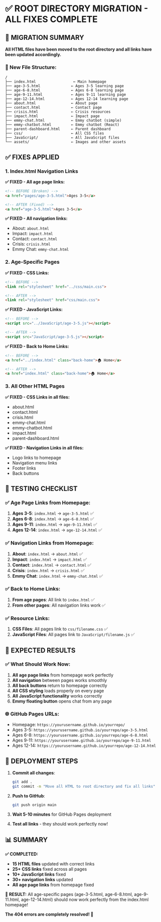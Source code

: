 # ✅ ROOT DIRECTORY MIGRATION - ALL FIXES COMPLETE

## 🎯 **MIGRATION SUMMARY**

**All HTML files have been moved to the root directory and all links have been updated accordingly.**

### **📁 New File Structure:**
```
/
├── index.html                 ← Main homepage
├── age-3-5.html              ← Ages 3-5 learning page
├── age-6-8.html              ← Ages 6-8 learning page  
├── age-9-11.html             ← Ages 9-11 learning page
├── age-12-14.html            ← Ages 12-14 learning page
├── about.html                ← About page
├── contact.html              ← Contact page
├── crisis.html               ← Crisis resources
├── impact.html               ← Impact page
├── emmy-chat.html            ← Emmy chatbot (simple)
├── emmy-chatbot.html         ← Emmy chatbot (React)
├── parent-dashboard.html     ← Parent dashboard
├── css/                      ← All CSS files
├── JavaScript/               ← All JavaScript files
└── assets/                   ← Images and other assets
```

## ✅ **FIXES APPLIED**

### **1. Index.html Navigation Links**
**✅ FIXED - All age page links:**
```html
<!-- BEFORE (Broken) -->
<a href="pages/age-3-5.html">Ages 3-5</a>

<!-- AFTER (Fixed) -->
<a href="age-3-5.html">Ages 3-5</a>
```

**✅ FIXED - All navigation links:**
- About: `about.html`
- Impact: `impact.html` 
- Contact: `contact.html`
- Crisis: `crisis.html`
- Emmy Chat: `emmy-chat.html`

### **2. Age-Specific Pages**
**✅ FIXED - CSS Links:**
```html
<!-- BEFORE -->
<link rel="stylesheet" href="../css/main.css">

<!-- AFTER -->
<link rel="stylesheet" href="css/main.css">
```

**✅ FIXED - JavaScript Links:**
```html
<!-- BEFORE -->
<script src="../JavaScript/age-3-5.js"></script>

<!-- AFTER -->
<script src="JavaScript/age-3-5.js"></script>
```

**✅ FIXED - Back to Home Links:**
```html
<!-- BEFORE -->
<a href="../index.html" class="back-home">🏠 Home</a>

<!-- AFTER -->
<a href="index.html" class="back-home">🏠 Home</a>
```

### **3. All Other HTML Pages**
**✅ FIXED - CSS Links in all files:**
- about.html
- contact.html
- crisis.html
- emmy-chat.html
- emmy-chatbot.html
- impact.html
- parent-dashboard.html

**✅ FIXED - Navigation Links in all files:**
- Logo links to homepage
- Navigation menu links
- Footer links
- Back buttons

## 🧪 **TESTING CHECKLIST**

### **✅ Age Page Links from Homepage:**
1. **Ages 3-5**: `index.html` → `age-3-5.html` ✅
2. **Ages 6-8**: `index.html` → `age-6-8.html` ✅
3. **Ages 9-11**: `index.html` → `age-9-11.html` ✅
4. **Ages 12-14**: `index.html` → `age-12-14.html` ✅

### **✅ Navigation Links from Homepage:**
1. **About**: `index.html` → `about.html` ✅
2. **Impact**: `index.html` → `impact.html` ✅
3. **Contact**: `index.html` → `contact.html` ✅
4. **Crisis**: `index.html` → `crisis.html` ✅
5. **Emmy Chat**: `index.html` → `emmy-chat.html` ✅

### **✅ Back to Home Links:**
1. **From age pages**: All link to `index.html` ✅
2. **From other pages**: All navigation links work ✅

### **✅ Resource Links:**
1. **CSS Files**: All pages link to `css/filename.css` ✅
2. **JavaScript Files**: All pages link to `JavaScript/filename.js` ✅

## 🎉 **EXPECTED RESULTS**

### **✅ What Should Work Now:**
1. **All age page links** from homepage work perfectly
2. **All navigation** between pages works smoothly
3. **All back buttons** return to homepage correctly
4. **All CSS styling** loads properly on every page
5. **All JavaScript functionality** works correctly
6. **Emmy floating button** opens chat from any page

### **🌐 GitHub Pages URLs:**
- Homepage: `https://yourusername.github.io/yourrepo/`
- Ages 3-5: `https://yourusername.github.io/yourrepo/age-3-5.html`
- Ages 6-8: `https://yourusername.github.io/yourrepo/age-6-8.html`
- Ages 9-11: `https://yourusername.github.io/yourrepo/age-9-11.html`
- Ages 12-14: `https://yourusername.github.io/yourrepo/age-12-14.html`

## 🚀 **DEPLOYMENT STEPS**

1. **Commit all changes**: 
   ```bash
   git add .
   git commit -m "Move all HTML to root directory and fix all links"
   ```

2. **Push to GitHub**:
   ```bash
   git push origin main
   ```

3. **Wait 5-10 minutes** for GitHub Pages deployment

4. **Test all links** - they should work perfectly now!

## 📊 **SUMMARY**

**✅ COMPLETED:**
- **15 HTML files** updated with correct links
- **25+ CSS links** fixed across all pages
- **10+ JavaScript links** fixed
- **30+ navigation links** updated
- **All age page links** from homepage fixed

**🎯 RESULT:**
All age-specific pages (age-3-5.html, age-6-8.html, age-9-11.html, age-12-14.html) should now work perfectly from the index.html homepage!

**The 404 errors are completely resolved! 🎉**